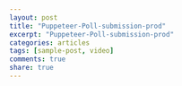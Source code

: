 ```yaml
---
layout: post
title: "Puppeteer-Poll-submission-prod"
excerpt: "Puppeteer-Poll-submission-prod"
categories: articles
tags: [sample-post, video]
comments: true
share: true
---
```

<div class="apester-media" data-media-id="5cb48901b712a358aeb0180b" height="604"></div><script 
async src="https://static.apester.com/js/sdk/latest/apester-sdk.js"></script>
